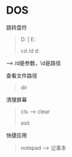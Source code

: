 # DOS

跳转盘符

>   D:  |  E:
>
>   cd /d d:

--> /d是参数，\d是路径

查看文件路径

>   dir

清理屏幕

>   cls --> clear
>
>   exit

快捷应用

>   notepad --> 记事本
